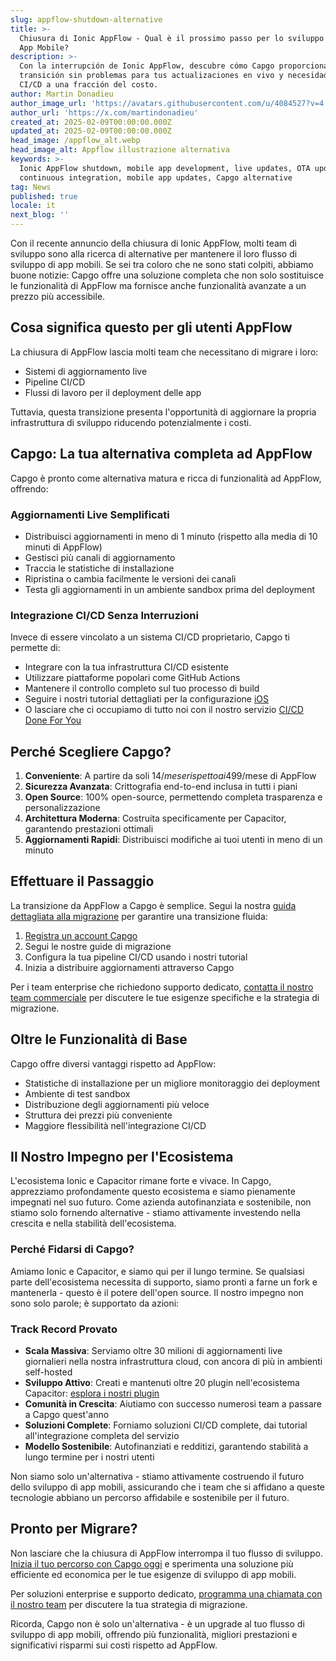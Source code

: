 ```yaml
---
slug: appflow-shutdown-alternative
title: >-
  Chiusura di Ionic AppFlow - Qual è il prossimo passo per lo sviluppo della tua
  App Mobile?
description: >-
  Con la interrupción de Ionic AppFlow, descubre cómo Capgo proporciona una
  transición sin problemas para tus actualizaciones en vivo y necesidades de
  CI/CD a una fracción del costo.
author: Martin Donadieu
author_image_url: 'https://avatars.githubusercontent.com/u/4084527?v=4'
author_url: 'https://x.com/martindonadieu'
created_at: 2025-02-09T00:00:00.000Z
updated_at: 2025-02-09T00:00:00.000Z
head_image: /appflow_alt.webp
head_image_alt: Appflow illustrazione alternativa
keywords: >-
  Ionic AppFlow shutdown, mobile app development, live updates, OTA updates,
  continuous integration, mobile app updates, Capgo alternative
tag: News
published: true
locale: it
next_blog: ''
---
```

Con il recente annuncio della chiusura di Ionic AppFlow, molti team di sviluppo sono alla ricerca di alternative per mantenere il loro flusso di sviluppo di app mobili. Se sei tra coloro che ne sono stati colpiti, abbiamo buone notizie: Capgo offre una soluzione completa che non solo sostituisce le funzionalità di AppFlow ma fornisce anche funzionalità avanzate a un prezzo più accessibile.

## Cosa significa questo per gli utenti AppFlow

La chiusura di AppFlow lascia molti team che necessitano di migrare i loro:
- Sistemi di aggiornamento live
- Pipeline CI/CD
- Flussi di lavoro per il deployment delle app

Tuttavia, questa transizione presenta l'opportunità di aggiornare la propria infrastruttura di sviluppo riducendo potenzialmente i costi.

## Capgo: La tua alternativa completa ad AppFlow

Capgo è pronto come alternativa matura e ricca di funzionalità ad AppFlow, offrendo:

### Aggiornamenti Live Semplificati
- Distribuisci aggiornamenti in meno di 1 minuto (rispetto alla media di 10 minuti di AppFlow)
- Gestisci più canali di aggiornamento
- Traccia le statistiche di installazione
- Ripristina o cambia facilmente le versioni dei canali
- Testa gli aggiornamenti in un ambiente sandbox prima del deployment

### Integrazione CI/CD Senza Interruzioni
Invece di essere vincolato a un sistema CI/CD proprietario, Capgo ti permette di:
- Integrare con la tua infrastruttura CI/CD esistente
- Utilizzare piattaforme popolari come GitHub Actions
- Mantenere il controllo completo sul tuo processo di build
- Seguire i nostri tutorial dettagliati per la configurazione [iOS](https://capgo.app/blog/automatic-capacitor-ios-build-github-action/)
- O lasciare che ci occupiamo di tutto noi con il nostro servizio [CI/CD Done For You](https://cal.com/team/capgo/mobile-ci-cd-done-for-you)

## Perché Scegliere Capgo?

1. **Conveniente**: A partire da soli 14$/mese rispetto ai 499$/mese di AppFlow
2. **Sicurezza Avanzata**: Crittografia end-to-end inclusa in tutti i piani
3. **Open Source**: 100% open-source, permettendo completa trasparenza e personalizzazione
4. **Architettura Moderna**: Costruita specificamente per Capacitor, garantendo prestazioni ottimali
5. **Aggiornamenti Rapidi**: Distribuisci modifiche ai tuoi utenti in meno di un minuto

## Effettuare il Passaggio

La transizione da AppFlow a Capgo è semplice. Segui la nostra [guida dettagliata alla migrazione](/docs/upgrade/from-appflow-to-capgo) per garantire una transizione fluida:

1. [Registra un account Capgo](/register/)
2. Segui le nostre guide di migrazione
3. Configura la tua pipeline CI/CD usando i nostri tutorial
4. Inizia a distribuire aggiornamenti attraverso Capgo

Per i team enterprise che richiedono supporto dedicato, [contatta il nostro team commerciale](https://cal.com/team/capgo/capgo-enterprise-inquiry) per discutere le tue esigenze specifiche e la strategia di migrazione.

## Oltre le Funzionalità di Base

Capgo offre diversi vantaggi rispetto ad AppFlow:
- Statistiche di installazione per un migliore monitoraggio dei deployment
- Ambiente di test sandbox
- Distribuzione degli aggiornamenti più veloce
- Struttura dei prezzi più conveniente
- Maggiore flessibilità nell'integrazione CI/CD

## Il Nostro Impegno per l'Ecosistema

L'ecosistema Ionic e Capacitor rimane forte e vivace. In Capgo, apprezziamo profondamente questo ecosistema e siamo pienamente impegnati nel suo futuro. Come azienda autofinanziata e sostenibile, non stiamo solo fornendo alternative - stiamo attivamente investendo nella crescita e nella stabilità dell'ecosistema.

### Perché Fidarsi di Capgo?
Amiamo Ionic e Capacitor, e siamo qui per il lungo termine. Se qualsiasi parte dell'ecosistema necessita di supporto, siamo pronti a farne un fork e mantenerla - questo è il potere dell'open source. Il nostro impegno non sono solo parole; è supportato da azioni:

### Track Record Provato
- **Scala Massiva**: Serviamo oltre 30 milioni di aggiornamenti live giornalieri nella nostra infrastruttura cloud, con ancora di più in ambienti self-hosted
- **Sviluppo Attivo**: Creati e mantenuti oltre 20 plugin nell'ecosistema Capacitor: [esplora i nostri plugin](https://github.com/cap-go/)
- **Comunità in Crescita**: Aiutiamo con successo numerosi team a passare a Capgo quest'anno
- **Soluzioni Complete**: Forniamo soluzioni CI/CD complete, dai tutorial all'integrazione completa del servizio
- **Modello Sostenibile**: Autofinanziati e redditizi, garantendo stabilità a lungo termine per i nostri utenti

Non siamo solo un'alternativa - stiamo attivamente costruendo il futuro dello sviluppo di app mobili, assicurando che i team che si affidano a queste tecnologie abbiano un percorso affidabile e sostenibile per il futuro.

## Pronto per Migrare?

Non lasciare che la chiusura di AppFlow interrompa il tuo flusso di sviluppo. [Inizia il tuo percorso con Capgo oggi](/register/) e sperimenta una soluzione più efficiente ed economica per le tue esigenze di sviluppo di app mobili.

Per soluzioni enterprise e supporto dedicato, [programma una chiamata con il nostro team](https://cal.com/team/capgo/capgo-enterprise-inquiry) per discutere la tua strategia di migrazione.

Ricorda, Capgo non è solo un'alternativa - è un upgrade al tuo flusso di sviluppo di app mobili, offrendo più funzionalità, migliori prestazioni e significativi risparmi sui costi rispetto ad AppFlow.
